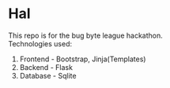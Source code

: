 # Hal

This repo is for the bug byte league hackathon.  
Technologies used:

1. Frontend - Bootstrap, Jinja(Templates)
2. Backend - Flask
3. Database - Sqlite
